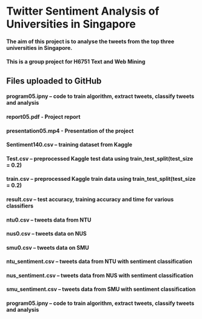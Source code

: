 # Twitter Sentiment Analysis of Universities in Singapore
#### The aim of this project is to analyse the tweets from the top three universities in Singapore.
#### This is a group project for H6751 Text and Web Mining 
## Files uploaded to GitHub
#### program05.ipny – code to train algorithm, extract tweets, classify tweets and analysis
#### report05.pdf - Project report
#### presentation05.mp4 - Presentation of the project
#### Sentiment140.csv – training dataset from Kaggle
#### Test.csv – preprocessed Kaggle test data using train_test_split(test_size = 0.2)
#### train.csv – preprocessed Kaggle train data using train_test_split(test_size = 0.2)
#### result.csv – test accuracy, training accuracy and time for various classifiers
#### ntu0.csv – tweets data from NTU
#### nus0.csv – tweets data on NUS
#### smu0.csv – tweets data on SMU
#### ntu_sentiment.csv – tweets data from NTU with sentiment classification
#### nus_sentiment.csv – tweets data from NUS with sentiment classification
#### smu_sentiment.csv – tweets data from SMU with sentiment classification
#### program05.ipny – code to train algorithm, extract tweets, classify tweets and analysis
